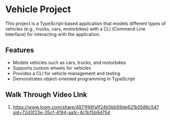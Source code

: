 # Vehicle Project

This project is a TypeScript-based application that models different types of vehicles (e.g., trucks, cars, motorbikes) with a CLI (Command Line Interface) for interacting with the application.

## Features

- Models vehicles such as cars, trucks, and motorbikes
- Supports custom wheels for vehicles
- Provides a CLI for vehicle management and testing
- Demonstrates object-oriented programming in TypeScript

## Walk Through Video LInk

1. https://www.loom.com/share/4871f66fa1f24b5bb59de621b0586c54?sid=72d3f23e-35cf-4194-aa1c-4c1b15b9d75d 
